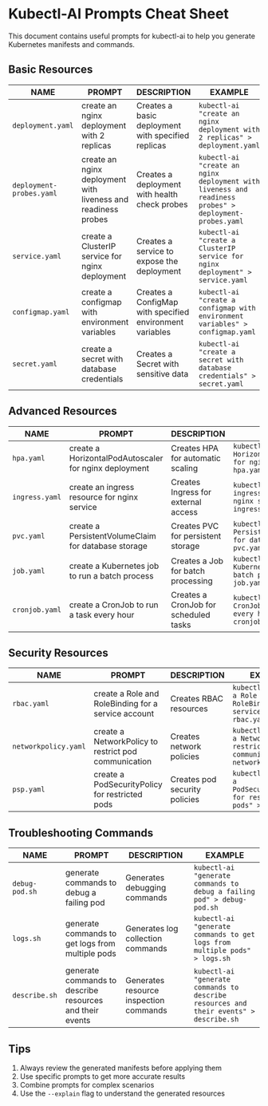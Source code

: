 # Kubectl-AI Prompts Cheat Sheet

This document contains useful prompts for kubectl-ai to help you generate Kubernetes manifests and commands.

## Basic Resources

| NAME | PROMPT | DESCRIPTION | EXAMPLE |
|------|---------|-------------|----------|
| `deployment.yaml` | create an nginx deployment with 2 replicas | Creates a basic deployment with specified replicas | `kubectl-ai "create an nginx deployment with 2 replicas" > deployment.yaml` |
| `deployment-probes.yaml` | create an nginx deployment with liveness and readiness probes | Creates a deployment with health check probes | `kubectl-ai "create an nginx deployment with liveness and readiness probes" > deployment-probes.yaml` |
| `service.yaml` | create a ClusterIP service for nginx deployment | Creates a service to expose the deployment | `kubectl-ai "create a ClusterIP service for nginx deployment" > service.yaml` |
| `configmap.yaml` | create a configmap with environment variables | Creates a ConfigMap with specified environment variables | `kubectl-ai "create a configmap with environment variables" > configmap.yaml` |
| `secret.yaml` | create a secret with database credentials | Creates a Secret with sensitive data | `kubectl-ai "create a secret with database credentials" > secret.yaml` |

## Advanced Resources

| NAME | PROMPT | DESCRIPTION | EXAMPLE |
|------|---------|-------------|----------|
| `hpa.yaml` | create a HorizontalPodAutoscaler for nginx deployment | Creates HPA for automatic scaling | `kubectl-ai "create a HorizontalPodAutoscaler for nginx deployment" > hpa.yaml` |
| `ingress.yaml` | create an ingress resource for nginx service | Creates Ingress for external access | `kubectl-ai "create an ingress resource for nginx service" > ingress.yaml` |
| `pvc.yaml` | create a PersistentVolumeClaim for database storage | Creates PVC for persistent storage | `kubectl-ai "create a PersistentVolumeClaim for database storage" > pvc.yaml` |
| `job.yaml` | create a Kubernetes job to run a batch process | Creates a Job for batch processing | `kubectl-ai "create a Kubernetes job to run a batch process" > job.yaml` |
| `cronjob.yaml` | create a CronJob to run a task every hour | Creates a CronJob for scheduled tasks | `kubectl-ai "create a CronJob to run a task every hour" > cronjob.yaml` |

## Security Resources

| NAME | PROMPT | DESCRIPTION | EXAMPLE |
|------|---------|-------------|----------|
| `rbac.yaml` | create a Role and RoleBinding for a service account | Creates RBAC resources | `kubectl-ai "create a Role and RoleBinding for a service account" > rbac.yaml` |
| `networkpolicy.yaml` | create a NetworkPolicy to restrict pod communication | Creates network policies | `kubectl-ai "create a NetworkPolicy to restrict pod communication" > networkpolicy.yaml` |
| `psp.yaml` | create a PodSecurityPolicy for restricted pods | Creates pod security policies | `kubectl-ai "create a PodSecurityPolicy for restricted pods" > psp.yaml` |

## Troubleshooting Commands

| NAME | PROMPT | DESCRIPTION | EXAMPLE |
|------|---------|-------------|----------|
| `debug-pod.sh` | generate commands to debug a failing pod | Generates debugging commands | `kubectl-ai "generate commands to debug a failing pod" > debug-pod.sh` |
| `logs.sh` | generate commands to get logs from multiple pods | Generates log collection commands | `kubectl-ai "generate commands to get logs from multiple pods" > logs.sh` |
| `describe.sh` | generate commands to describe resources and their events | Generates resource inspection commands | `kubectl-ai "generate commands to describe resources and their events" > describe.sh` |

## Tips
1. Always review the generated manifests before applying them
2. Use specific prompts to get more accurate results
3. Combine prompts for complex scenarios
4. Use the `--explain` flag to understand the generated resources
